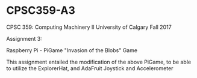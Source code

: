 # CPSC359-A3
CPSC 359: Computing Machinery II
University of Calgary
Fall 2017

Assignment 3: 

Raspberry Pi - PiGame
"Invasion of the Blobs" Game

This assignment entailed the modification of the above PiGame, to be able to utilize the ExplorerHat, and AdaFruit Joystick and Accelerometer
